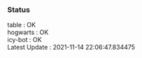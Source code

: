### Status


table : OK  
hogwarts : OK  
icy-bot : OK  
Latest Update : 2021-11-14 22:06:47.834475
